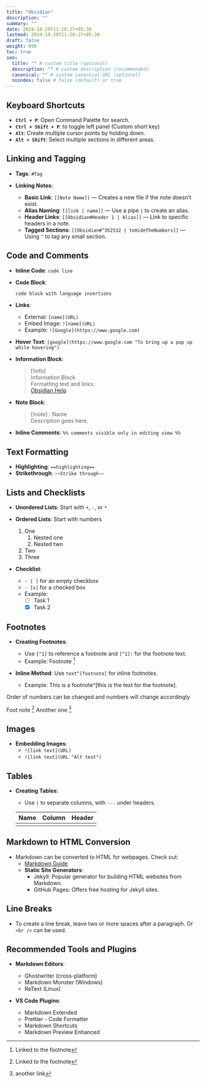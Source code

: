 ```yaml
---
title: "Obsidian"
description: ""
summary: ""
date: 2024-10-29T11:28:27+05:30
lastmod: 2024-10-29T11:28:27+05:30
draft: false
weight: 999
toc: true
seo:
  title: "" # custom title (optional)
  description: "" # custom description (recommended)
  canonical: "" # custom canonical URL (optional)
  noindex: false # false (default) or true
---
```


## Keyboard Shortcuts
- **`Ctrl + P`**: Open Command Palette for search.
- **`Ctrl + Shift + P`**:  to toggle left panel (Custom short key)
- **`Alt`**: Create multiple cursor points by holding down.
- **`Alt + Shift`**: Select multiple sections in different areas.

## Linking and Tagging
- **Tags**: `#Tag`
  
- **Linking Notes**:
  - **Basic Link**: `[[Note Name]]` — Creates a new file if the note doesn’t exist.
  - **Alias Naming**: `[[link | name]]` — Use a pipe `|` to create an alias.
  - **Header Links**: `[[Obsidian#Header 1 | Alias]]` — Link to specific headers in a note.
  - **Tagged Sections**: `[[Obsidian#^352532 | toHideTheNumbers]]` — Using `^` to tag any small section.

## Code and Comments
- **Inline Code**: `code line`
- **Code Block**:
  ```c
  code block with language insertions
  ```

- **Links**:
  - External: `[name](URL)` 
  - Embed Image: `![name](URL)` 
  - Example: `![Google](https://www.google.com)`

- **Hover Text**: `[google](https://www.google.com "To bring up a pop up while hovering")`

- **Information Block**:
  > [!info]  
  > Information Block  
  > Formatting text and links:  
  > [Obsidian Help](https://help.obsidian.md/Editing+and+formatting/Basic+formatting+syntax)

- **Note Block**:  
  > [!note] : Name  
  > Description goes here.

- **Inline Comments**: `%% comments visible only in editing view %%`

## Text Formatting
- **Highlighting**: `==highlighting==`
- **Strikethrough**: `~~Strike through~~`

## Lists and Checklists
- **Unordered Lists**: Start with `+`, `-`, or `*`
- **Ordered Lists**: Start with numbers
  1. One
     1. Nested one
     2. Nested two
  2. Two
  3. Three

- **Checklist**: 
  - `- [ ]` for an empty checkbox  
  - `- [x]` for a checked box  
  - Example:
    - [ ] Task 1
    - [x] Task 2

## Footnotes
- **Creating Footnotes**: 
  - Use `[^1]` to reference a footnote and `[^1]:` for the footnote text.
  - Example: Footnote [^1]

- **Inline Method**: Use `text^[footnote]` for inline footnotes.
  - Example: This is a footnote^[this is the text for the footnote].

Order of numbers can be changed and numbers will change accordingly

Foot note [^1]
Another one [^2]

[^1]: Linked to the footnote
[^2]: another link

## Images
- **Embedding Images**: 
  - `![link text](URL)` 
  - `![link text](URL "Alt text")`

## Tables
- **Creating Tables**: 
  - Use `|` to separate columns, with `---` under headers.
  
  | Name | Column | Header |
  | ---- | ------ | ------ |
  |      |        |        |

## Markdown to HTML Conversion
- Markdown can be converted to HTML for webpages. Check out:
  - [Markdown Guide](https://www.markdownguide.org)
  - **Static Site Generators**:
    - Jekyll: Popular generator for building HTML websites from Markdown.
    - GitHub Pages: Offers free hosting for Jekyll sites.

## Line Breaks
- To create a line break, leave two or more spaces after a paragraph. Or `<br />` can be used.

## Recommended Tools and Plugins
- **Markdown Editors**:
  - Ghostwriter (cross-platform)
  - Markdown Monster (Windows)
  - ReText (Linux)

- **VS Code Plugins**:
  - Markdown Extended
  - Prettier - Code Formatter
  - Markdown Shortcuts
  - Markdown Preview Enhanced

